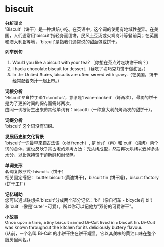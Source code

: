 # biscuit

**分析词义**  
'Biscuit'（饼干）是一种烘焙小吃。在英语中，这个词的使用有地域性差异。在美国，人们通常用'biscuit'指轻身面团饼，民风土豆汤或火鸡肉汁等餐前菜；在英国和澳大利亚等地，'biscuit'是指我们通常说的甜面包或饼干。

  

**列举例句**

  

1.  Would you like a biscuit with your tea? （你想在茶点时吃块饼干吗？）
2.  I had a chocolate biscuit for dessert.（我吃了块巧克力饼干做甜品。）
3.  In the United States, biscuits are often served with gravy.（在美国，饼干经常配着肉汁一起上市。）

  

**词根分析**  
'Biscuit'来自拉丁语'biscoctus'，意思是'twice-cooked'（烤两次）。最初的饼干是为了更长时间的保存而需烤两次。  
由同一词根衍生出来的其他单词有：biscotti（一种意大利的烤两次的甜饼干）。

  

**词缀分析**  
'biscuit' 这个词没有词缀。

  

**发展历史和文化背景**  
'biscuit'一词最早来自古法语（old french）, 是'bist'（再）和'cuit'（烘烤）两个词的合体。这也反映了其古老的烘烤方法：先烘烤成型，然后再次烘烤以去掉多余水分，以此保持饼干的新鲜和耐储存。

  

**单词变形**  
名词复数形式: biscuits（饼干）  
相关固定搭配： butter biscuit (黄油饼干)，biscuit tin (饼干罐)，biscuit factory (饼干工厂)

  

**记忆辅助**  
您可以通过联想把'biscuit'分成两个部分记忆：'bi'（像自行车 - bicycle的'bi'）和'cuit'（像是'cute' - 可爱）。所以你可以记他为"双份的可爱饼干"。

  

**小故事**  
Once upon a time, a tiny biscuit named Bi-Cuit lived in a biscuit tin. Bi-Cuit was known throughout the kitchen for its deliciously buttery flavour.  
(从前，一个名叫 Bi-Cuit 的小饼干住在饼干罐里。它以其美味的黄油口味在整个厨房里闻名。)
